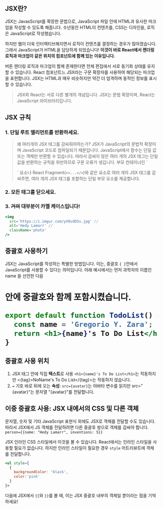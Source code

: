 ## JSX란?

JSX는 JavasScript를 확장한 문법으로, JavaScript 파일 안에 HTML과 유사한 마크업을 작성할 수 있도록 해줍니다.
수년동안 HTML이 컨텐츠를, CSS는 디자인을, 로직은 JavaScript로 작성했습니다.

하지만 웹이 더욱 인터렉티브해지면서 로직이 컨텐츠를 결정하는 경우가 많아졌습니다. 그래서 JavaScript가 HTML을 담당하게 되었습니다!
**이것이 바로 React에서 렌더링 로직과 마크업이 같은 위치의 컴포넌트에 함께 있는 이유입니다.**

버튼 렌더링 로직과 마크업이 함께 존재한다면 전체 편집에서 서로 동기화 상태를 유지할 수 있습니다.
React 컴포넌트느 JSX라는 구문 확장자를 사용하여 해당되는 마크업을 표현합니다. JSX는 HTML과 매우 비슷하지만 약간 더 엄격하며 동적인 정보를 표시할 수 있습니다.

> JSX와 React는 서로 다른 별개의 개념입니다. JSX는 문법 확장이며, React는 JavaScript 라이브러리입니다.

## JSX 규칙

### 1. 단일 루트 엘리먼트를 반환하세요.

> 왜 여러개의 JSX 태그를 감싸줘야하는가?
> JSX가 JavaScript의 문법적 확장이며 JavaScript 코드로 컴파일되기 때문입니다. JavaScript에서 함수는 단일 값 또는 객체만 반환할 수 있습니다. 따라서 감싸지 않은 여러 개의 JSX 태그는 단일 값을 반환하는 규칙을 위반하므로 구문 오류가 생깁니다.
> 부모 컨테이너인 \`<div>\` 요소나 React Fragment(`<>...</>`)와 같은 요소로 여러 개의 JSX 태그를 감싸주면, 여러 개의 JSX 태그를 포함하는 단일 부모 요소를 제공합니다.

### 2. 모든 태그를 닫으세요.

### 3. ~~거의~~ 대부분이 카멜 케이스입니다!

```jsx
<img
  src='https://i.imgur.com/yXOvdOSs.jpg' //
  alt='Hedy Lamarr' //
  className='photo'
/>
```

## 중괄호 사용하기

JSX는 JavaScript를 작성하는 특별한 방법입니다. 이는, 중괄호 `{ }`안에서 JavaScript를 사용할 수 있다는 의미입니다.
아래 예시에서는 먼저 과학자의 이름인 name 을 선언한 다음 <h1>안에 중괄호와 함께 포함시켰습니다.

```jsx
export default function TodoList() {
  const name = 'Gregorio Y. Zara';
  return <h1>{name}'s To Do List</h1>;
}
```

## 중괄호 사용 위치

1. JSX 태그 안에 직접 **텍스트**로 사용 `<h1>{name}'s To Do List</h1>`는 작동하지만 <{tag}>NoName's To Do List</{tag}>는 작동하지 않습니다.
2. `=` 기호 바로 뒤에 오는 **속성**: `src={avatar}`는 아바타 변수를 읽지만 src="{avatar}"는 문자열 "{avatar}"를 전달합니다.

## 이중 중괄호 사용: JSX 내에서의 CSS 및 다른 객체

문자열, 숫자 및 기타 JavaScript 표현식 외에도 JSX로 객체를 전달할 수도 있습니다. 따라서 JSX에서 JS 객체를 전달하려면 다른 중괄호 쌍으로 객체를 감싸야 합니다. `person={{name: "Hedy Lamarr", inventions: 5}}`

JSX 인라인 CSS 스타일에서 이것을 볼 수 있습니다. React에서는 인라인 스타일을 사용할 필요가 없습니다. 하지만 인라인 스타일이 필요한 경우 `style` 어트리뷰트에 객체를 전달합니다.

```jsx
<ul style={
  {
    backgroundColor: 'black',
    color:'pink'
  }
}>
```

다음에 JSX에서 `{{`와 `}}`를 볼 때, 이는 JSX 중괄호 내부의 객체일 뿐이라는 점을 기억하세요!
